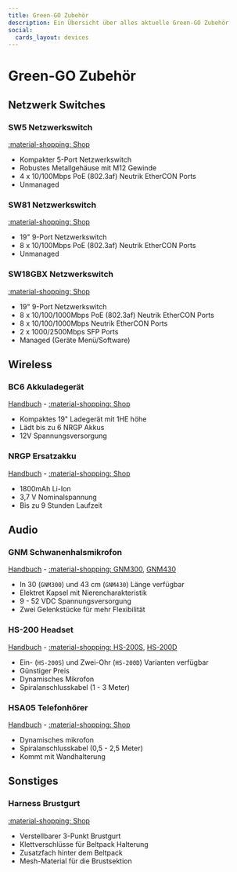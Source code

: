 ```yaml
---
title: Green-GO Zubehör
description: Ein Übersicht über alles aktuelle Green-GO Zubehör
social:
  cards_layout: devices
---
```

# Green-GO Zubehör

## Netzwerk Switches

### SW5 Netzwerkswitch

[:material-shopping: Shop](https://www.castinfo.de/greengo-dmxlan-switch5-poe.html)

- Kompakter 5-Port Netzwerkswitch
- Robustes Metallgehäuse mit M12 Gewinde
- 4 x 10/100Mbps PoE (802.3af) Neutrik EtherCON Ports
- Unmanaged

### SW81 Netzwerkswitch

[:material-shopping: Shop](https://www.castinfo.de/greengo-sw81-switch8-poe-1-19.html)

- 19" 9-Port Netzwerkswitch
- 8 x 10/100Mbps PoE (802.3af) Neutrik EtherCON Ports
- Unmanaged

### SW18GBX Netzwerkswitch

[:material-shopping: Shop](https://www.castinfo.de/greengo-switchgbx-18.html)

- 19" 9-Port Netzwerkswitch
- 8 x 10/100/1000Mbps PoE (802.3af) Neutrik EtherCON Ports
- 8 x 10/100/1000Mbps Neutrik EtherCON Ports
- 2 x 1000/2500Mbps SFP Ports
- Managed (Geräte Menü/Software)

## Wireless

### BC6 Akkuladegerät

[Handbuch](https://manual.greengoconnect.com/en/devices/bc6/) - [:material-shopping: Shop](https://www.castinfo.de/greengo-bc6-6-fach-akku-ladegerat-19.html)

- Kompaktes 19" Ladegerät mit 1HE höhe
- Lädt bis zu 6 NRGP Akkus
- 12V Spannungsversorgung

### NRGP Ersatzakku

[Handbuch](https://manual.greengoconnect.com/en/devices/nrgp/) - [:material-shopping: Shop](https://www.castinfo.de/green-go-nrgp-akku-fur-wbpx.html)

- 1800mAh Li-Ion
- 3,7 V Nominalspannung
- Bis zu 9 Stunden Laufzeit

## Audio

### GNM Schwanenhalsmikrofon

[Handbuch](https://manual.greengoconnect.com/en/devices/gnm/) - [:material-shopping: GNM300](https://www.castinfo.de/green-go-gnm300-elektret-schwanenhalsmikrofon.html), [GNM430](https://www.castinfo.de/green-go-gnm430-elektret-schwanenhalsmikrofon.html)

- In 30 (`GNM300`) und 43 cm (`GNM430`) Länge verfügbar
- Elektret Kapsel mit Nierencharakteristik
- 9 - 52 VDC Spannungsversorgung
- Zwei Gelenkstücke für mehr Flexibilität

### HS-200 Headset

[Handbuch](https://manual.greengoconnect.com/en/devices/hs200/) - [:material-shopping: HS-200S](https://www.castinfo.de/green-go-hs-200s-ein-ohr-headset-xlr-4-pol-559-3065-9105-559-3065-9105.html), [HS-200D](https://www.castinfo.de/green-go-hs-200d-zwei-ohr-headset-xlr-4-pol-559-3065-9107-559-3065-9107.html)

- Ein- (`HS-200S`) und Zwei-Ohr (`HS-200D`) Varianten verfügbar
- Günstiger Preis
- Dynamisches Mikrofon
- Spiralanschlusskabel (1 - 3 Meter)

### HSA05 Telefonhörer

[Handbuch](https://manual.greengoconnect.com/en/devices/hsa05/) - [:material-shopping: Shop](https://www.castinfo.de/green-go-ghsa05-telefonhorer-handset-559-3065-9100-559-3065-9100.html)

- Dynamisches mikrofon
- Spiralanschlusskabel (0,5 - 2,5 Meter)
- Kommt mit Wandhalterung

## Sonstiges

### Harness Brustgurt

[:material-shopping: Shop](https://www.castinfo.de/green-go-harness-brustgurt-559-3065-9905-559-3065-9905.html)

- Verstellbarer 3-Punkt Brustgurt
- Klettverschlüsse für Beltpack Halterung
- Zusatzfach hinter dem Beltpack
- Mesh-Material für die Brustsektion